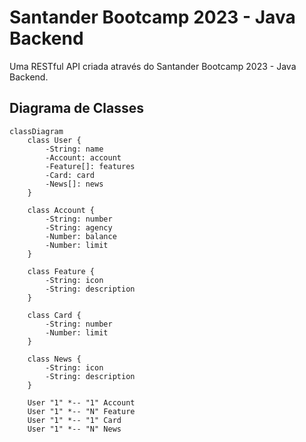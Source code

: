 # Santander Bootcamp 2023 - Java Backend
Uma RESTful API criada através do Santander Bootcamp 2023 - Java Backend.

## Diagrama de Classes
```mermaid
classDiagram
    class User {
        -String: name
        -Account: account
        -Feature[]: features
        -Card: card
        -News[]: news
    }

    class Account {
        -String: number
        -String: agency
        -Number: balance
        -Number: limit
    }

    class Feature {
        -String: icon
        -String: description
    }

    class Card {
        -String: number
        -Number: limit
    }

    class News {
        -String: icon
        -String: description
    }

    User "1" *-- "1" Account
    User "1" *-- "N" Feature
    User "1" *-- "1" Card
    User "1" *-- "N" News
```
